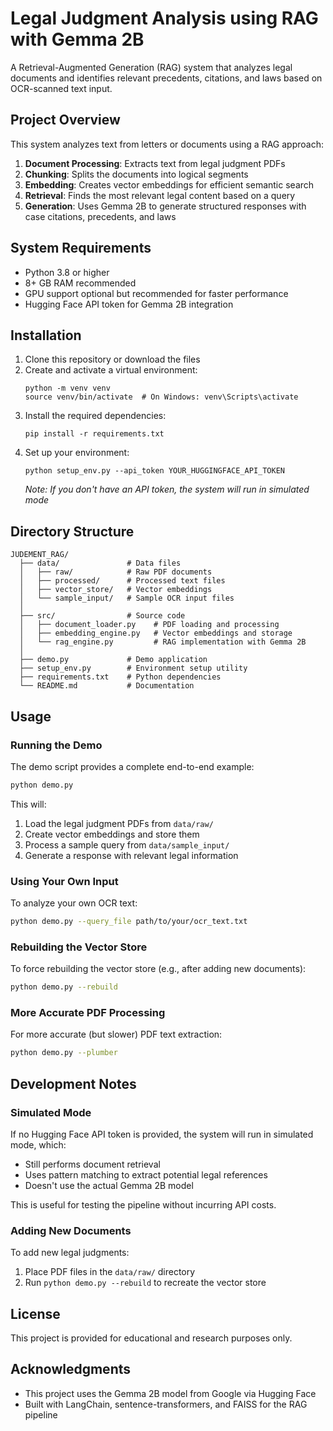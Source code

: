 # Legal Judgment Analysis using RAG with Gemma 2B

A Retrieval-Augmented Generation (RAG) system that analyzes legal documents and identifies relevant precedents, citations, and laws based on OCR-scanned text input.

## Project Overview

This system analyzes text from letters or documents using a RAG approach:

1. **Document Processing**: Extracts text from legal judgment PDFs
2. **Chunking**: Splits the documents into logical segments
3. **Embedding**: Creates vector embeddings for efficient semantic search
4. **Retrieval**: Finds the most relevant legal content based on a query
5. **Generation**: Uses Gemma 2B to generate structured responses with case citations, precedents, and laws

## System Requirements

- Python 3.8 or higher
- 8+ GB RAM recommended
- GPU support optional but recommended for faster performance
- Hugging Face API token for Gemma 2B integration

## Installation

1. Clone this repository or download the files
2. Create and activate a virtual environment:
   ```
   python -m venv venv
   source venv/bin/activate  # On Windows: venv\Scripts\activate
   ```
3. Install the required dependencies:
   ```
   pip install -r requirements.txt
   ```
4. Set up your environment:
   ```
   python setup_env.py --api_token YOUR_HUGGINGFACE_API_TOKEN
   ```
   *Note: If you don't have an API token, the system will run in simulated mode*

## Directory Structure

```
JUDEMENT_RAG/
  ├── data/               # Data files
  │   ├── raw/            # Raw PDF documents
  │   ├── processed/      # Processed text files
  │   ├── vector_store/   # Vector embeddings
  │   └── sample_input/   # Sample OCR input files
  │
  ├── src/                # Source code
  │   ├── document_loader.py    # PDF loading and processing
  │   ├── embedding_engine.py   # Vector embeddings and storage
  │   └── rag_engine.py         # RAG implementation with Gemma 2B
  │
  ├── demo.py             # Demo application
  ├── setup_env.py        # Environment setup utility
  ├── requirements.txt    # Python dependencies
  └── README.md           # Documentation
```

## Usage

### Running the Demo

The demo script provides a complete end-to-end example:

```bash
python demo.py
```

This will:
1. Load the legal judgment PDFs from `data/raw/`
2. Create vector embeddings and store them
3. Process a sample query from `data/sample_input/`
4. Generate a response with relevant legal information

### Using Your Own Input

To analyze your own OCR text:

```bash
python demo.py --query_file path/to/your/ocr_text.txt
```

### Rebuilding the Vector Store

To force rebuilding the vector store (e.g., after adding new documents):

```bash
python demo.py --rebuild
```

### More Accurate PDF Processing

For more accurate (but slower) PDF text extraction:

```bash
python demo.py --plumber
```

## Development Notes

### Simulated Mode

If no Hugging Face API token is provided, the system will run in simulated mode, which:
- Still performs document retrieval
- Uses pattern matching to extract potential legal references
- Doesn't use the actual Gemma 2B model

This is useful for testing the pipeline without incurring API costs.

### Adding New Documents

To add new legal judgments:
1. Place PDF files in the `data/raw/` directory
2. Run `python demo.py --rebuild` to recreate the vector store

## License

This project is provided for educational and research purposes only.

## Acknowledgments

- This project uses the Gemma 2B model from Google via Hugging Face
- Built with LangChain, sentence-transformers, and FAISS for the RAG pipeline